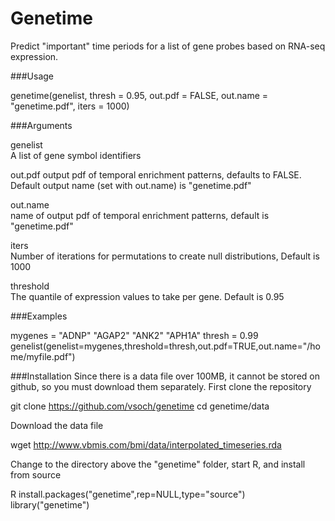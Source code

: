 # Genetime
Predict "important" time periods for a list of gene probes based on RNA-seq expression.

###Usage

genetime(genelist, thresh = 0.95, out.pdf = FALSE, out.name = "genetime.pdf", iters = 1000)

###Arguments

genelist	
A list of gene symbol identifiers

out.pdf	
output pdf of temporal enrichment patterns, defaults to FALSE. Default output name (set with out.name) is "genetime.pdf"

out.name	
name of output pdf of temporal enrichment patterns, default is "genetime.pdf"

iters	
Number of iterations for permutations to create null distributions, Default is 1000

threshold	
The quantile of expression values to take per gene. Default is 0.95

###Examples

mygenes = "ADNP" "AGAP2" "ANK2" "APH1A"
thresh = 0.99
genelist(genelist=mygenes,threshold=thresh,out.pdf=TRUE,out.name="/home/myfile.pdf")

###Installation
Since there is a data file over 100MB, it cannot be stored on github, so you must download them separately.  First clone the repository
  
  git clone https://github.com/vsoch/genetime
  cd genetime/data
  
Download the data file

  wget http://www.vbmis.com/bmi/data/interpolated_timeseries.rda
  
Change to the directory above the "genetime" folder, start R, and install from source
  
  R
  install.packages("genetime",rep=NULL,type="source")
  library("genetime")


